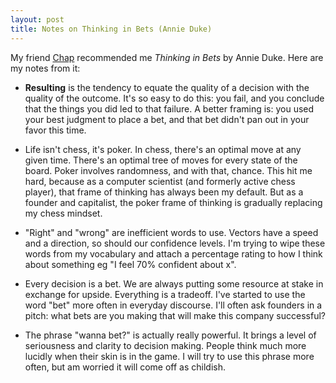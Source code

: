 ```yaml
---
layout: post
title: Notes on Thinking in Bets (Annie Duke)
---
```


My friend [Chap](https://twitter.com/chapmansnowden?lang=en) recommended me *Thinking in Bets* by Annie Duke. Here are my notes from it:

* __Resulting__ is the tendency to equate the quality of a decision with the quality of the outcome. It's so easy to do this: you fail, and you conclude that the things you did led to that failure. A better framing is: you used your best judgment to place a bet, and that bet didn't pan out in your favor this time. 

* Life isn't chess, it's poker. In chess, there's an optimal move at any given time. There's an optimal tree of moves for every state of the board. Poker involves randomness, and with that, chance. This hit me hard, because as a computer scientist (and formerly active chess player), that frame of thinking has always been my default. But as a founder and capitalist, the poker frame of thinking is gradually replacing my chess mindset.

* "Right" and "wrong" are inefficient words to use. Vectors have a speed and a direction, so should our confidence levels. I'm trying to wipe these words from my vocabulary and attach a percentage rating to how I think about something eg "I feel 70% confident about x".

* Every decision is a bet. We are always putting some resource at stake in exchange for upside. Everything is a tradeoff. I've started to use the word "bet" more often in everyday discourse. I'll often ask founders in a pitch: what bets are you making that will make this company successful? 

* The phrase "wanna bet?" is actually really powerful. It brings a level of seriousness and clarity to decision making. People think much more lucidly when their skin is in the game. I will try to use this phrase more often, but am worried it will come off as childish.





